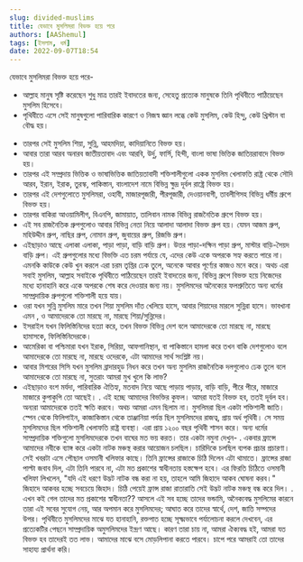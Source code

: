 ```yaml
---
slug: divided-muslims
title: যেভাবে মুসলিমরা বিভক্ত হয়ে পরে
authors: [AAShemul]
tags: [ইসলাম, ধর্ম]
date: 2022-09-07T18:54
---
```


<head>
    <link rel="apple-touch-icon" sizes="57x57" href="/icon/apple-icon-57x57.png" />
    <link rel="apple-touch-icon" sizes="60x60" href="/icon/apple-icon-60x60.png" />
    <link rel="apple-touch-icon" sizes="72x72" href="/icon/apple-icon-72x72.png" />
    <link rel="apple-touch-icon" sizes="76x76" href="/icon/apple-icon-76x76.png" />
    <link rel="apple-touch-icon" sizes="114x114" href="/icon/apple-icon-114x114.png" />
    <link rel="apple-touch-icon" sizes="120x120" href="/icon/apple-icon-120x120.png" />
    <link rel="apple-touch-icon" sizes="144x144" href="/icon/apple-icon-144x144.png" />
    <link rel="apple-touch-icon" sizes="152x152" href="/icon/apple-icon-152x152.png" />
    <link rel="apple-touch-icon" sizes="180x180" href="/icon/apple-icon-180x180.png" />
    <link rel="icon" type="image/png" sizes="192x192"  href="/icon/android-icon-192x192.png" />
    <link rel="icon" type="image/png" sizes="32x32" href="/icon/favicon-32x32.png" />
    <link rel="icon" type="image/png" sizes="96x96" href="/icon/favicon-96x96.png" />
    <link rel="icon" type="image/png" sizes="16x16" href="/icon/favicon-16x16.png" />
    <link rel="manifest" href="/manifest.json" />
    <meta name="msapplication-TileColor" content="#ffffff" />
    <meta name="msapplication-TileImage" content="/icon/ms-icon-144x144.png" />
</head>

যেভাবে মুসলিমরা বিভক্ত হয়ে পরে-

* আল্লাহ মানুষ সৃষ্টি করেছেন শুধু মাত্র তারই ইবাদতের জন্য, সেহেতু প্রত্যেক মানুষকে তিনি পৃথিবীতে পাঠিয়েছেন মুসলিম
  হিসেবে।
* পৃথিবীতে এসে সেই মানুষগুলো পারিবারিক কারণে ও নিজস্ব জ্ঞান লব্ধে কেউ মুসলিম, কেউ হিন্দু, কেউ খ্রিস্টান বা বৌদ্ধ হয়।

<!--truncate-->

* তারপর সেই মুসলিম শিয়া, সুন্নি, আহমদিয়া, কাদিয়ানিতে বিভক্ত হয়।
* আবার তারা আরব অনারব জাতীয়তাবাদ এবং আরবি, উর্দু, ফার্সি, হিন্দী, বাংলা ভাষা ভিত্তিক জাতিয়রাবাদে বিভক্ত হয়।
* তারপর এই সম্প্রদায় ভিত্তিক ও ভাষাভিত্তিক জাতিয়তাবাদী শক্তিশালীগুলো একক মুসলিম খেলাফতি রাষ্ট্র থেকে সৌদি আরব, ইরান,
  ইরাক, তুরস্ক, পাকিস্তান, বাংলাদেশ নামে বিভিন্ন ক্ষুদ্র দূর্বল রাষ্ট্রে বিভক্ত হয়।
* তারপর এই দেশগুলোতে মুসলিমরা, ওহাবী, মাজারপূজারী, পীরপূজারী, দেওয়ানবাগী, তাবলীগিসহ বিভিন্ন ধর্মীয় গ্রুপে বিভক্ত হয়।
* তারপর বাকিরা আওয়ামিলীগ, বিএনপি, জামায়াত, তালিবান নামক বিভিন্ন রাজনৈতিক গ্রুপে বিভক্ত হয়।
* এই সব রাজনৈতিক গ্রুপগুলোও আবার বিভিন্ন নেতা নিয়ে আলাদা আলাদা বিভক্ত গ্রুপ হয়। যেমন আজম গ্রুপ, মহিউদ্দীন গ্রুপ, নাছির
  গ্রুপ, নোমান গ্রুপ, জুবায়ের গ্রুপ, রিজভি গ্রুপ।
* এইছাড়াও আছে এলাকা এলাকা, পাড়া পাড়া, বাড়ি বাড়ি গ্রুপ। উত্তর পাড়া-দক্ষিন পাড়া গ্রুপ, মাস্টার বাড়ি-সৈয়দ বাড়ি গ্রুপ।
  এই গ্রুপগুলোর মধ্যে বিভক্তি এত চরম পর্যায়ে যে, এদের কেউ একে অপরকে সহ্য করতে পারে না। এমনকি কাউকে কেউ খুন করলে এরা চরম
  তৃপ্তির ঢেক তুলে, অনেকে আবার পূর্ণ্যের কাজও মনে করে। অথচ এরা সবাই মুসলিম, আল্লাহ সবাইকে পৃথিবীতে পাঠিয়েছেন তারই
  ইবাদতের জন্য, বিভিন্ন গ্রুপে বিভক্ত হয়ে নিজেদের মধ্যে হানাহানি করে একে অপরকে শেষ করে দেওয়ার জন্য নয়।
  মুসলিমদের অনৈক্যের ফলশ্রুতিতে অন্য ধর্মের সাম্প্রদায়িক গ্রুপগুলো শক্তিশালী হয়ে যায়।
* ওরা যখন সুন্নি মুসলিম মারে তখন শিয়া মুসলিম দাঁত খেলিয়ে হাসে, আবার শিয়াদের মারলে সুন্নিরা হাসে। ভাবখানা এমন , ও
  আমাদেরকে তো মারছে না, মারছে শিয়া/সুন্নিদের।
* ইসরাইল যখন ফিলিস্তিনিদের হত্যা করে, তখন বিভক্ত বিভিন্ন দেশ বলে আমাদেরকে তো মারছে না, মারছে হামাসকে, ফিলিস্তিনিদেরকে।
* আমেরিকা বা পশ্চিমারা যখন ইরাক, সিরিয়া, আফগানিস্থান, বা পাকিস্তানে হামলা করে তখন বাকি দেশগুলোও বলে আমাদেরকে তো মারছে
  না, মারছে ওদেরকে, এটা আমাদের সার্থ সংশ্লিষ্ট নয়।
* আবার মিশরের সিসি যখন মুসলিম ব্রাদারহুড নিধন করে তখন অন্য মুসলিম রাজনৈতিক দলগুলোও ঢেক তুলে বলে আমাদেরকে তো মারছে না,
  সুতরাং আমরা মুখ খুলে কি লাভ?
* এইছাড়াও বংশ মর্যদা, পারিবারিক ঐতিহ্য, মতবাদ নিয়ে আছে পাড়ায় পাড়ায়, বাড়ি বাড়ি, পীরে পীরে, মাজারে মাজারে কুপাকুপি তো
  আছেই।
  .
  এই হচ্ছে আমাদের বিভক্তির কুফল। আমরা যতই বিভক্ত হব, ততই দূর্বল হব। অন্যরা আমাদেরকে ততই ক্ষতি করবে। অথচ আমরা এমন ছিলাম
  না। মুসলিমরা ছিল একটা শক্তিশালী জাতি। স্পেন থেকে ফিলিপাইন, কাজাকিস্তান থেকে তাঞ্জানিয়া পর্যন্ত ছিল মুসলিমদের রাজত্ব,
  প্রায় অর্ধ পৃথিবী। সে সময় মুসলিমদের ছিল শক্তিশালী খেলাফতি রাষ্ট্র ব্যবস্থা। এরা প্রায় ১২০০ বছর পৃথিবী শাসন করে। অন্য
  ধর্মের সাম্প্রদায়িক শক্তিগুলো মুসলিমদেরকে তখন বাঘের মত ভয় করত। তার একটা নমুনা দেখুন-
  .
  একবার ফ্রান্সে আমাদের নবীকে ব্যাঙ্গ করে একটা নাটক মঞ্চস্থ করার আয়োজন চলছিল। চারিদিকে চলছিল ব্যপক প্রচার প্রচারণা। সেই
  খবরটা এসে পৌছাল ওসমানী খলিফার কাছে। তিনি ফ্রান্সের রাজাকে চিঠি দিলেন এটা থামাতে। ফ্রান্সের রাজা পাল্টা জবাব দিল, এটা
  তিনি পারবে না, এটা মত প্রকাশের স্বাধীনতায় হস্তক্ষেপ হবে। এর ফিরতি চিঠিতে ওসমানী খলিফা লিখলেন, "যদি এই ধরণে উদ্ভট নাটক
  বন্ধ করা না হয়, তাহলে আমি জিহাদে আকব ঘোষনা করব।" জিহাদে আকবর হচ্ছে সবচেয়ে জিহাদ। চিঠি পেয়েই ফ্রান্স রাজা রাতারাতি সেই
  উদ্ভট নাটক মঞ্চস্থ বন্ধ করে দিল।
  .
  এখন কই গেল তাদের মত প্রকাশের স্বাধীনতা?? আসলে এই সব হচ্ছে তাদের ভন্ডামি, অনৈক্যবদ্ধ মুসলিমের কারনে তারা এই সবের সুযোগ
  নেয়, আর অপমান করে মুসলিমদের; আঘাত করে তাদের স্বার্থে, দেশ, জাতি সম্পদের উপর। পৃথিবীতে মুসলিমদের মাঝে যত হানাহানি,
  রক্তপাত হচ্ছে সূক্ষ্মভাবে পর্যালোচনা করলে দেখবেন, এর প্রত্যেকটির পেছনে সাম্প্রদায়িক অমুসলিমদের ইন্দ্রণ আছে। কারণ তারা
  চায় না, আমরা ঐক্যবদ্ধ হই, আমরা যত বিভক্ত হব তাদেরই তত লাভ। আমাদের মাঝে বসে মোড়লিপানা করতে পারবে। চাপে পরে আমরাই তো
  তাদের সাহায্য প্রার্থনা করি।